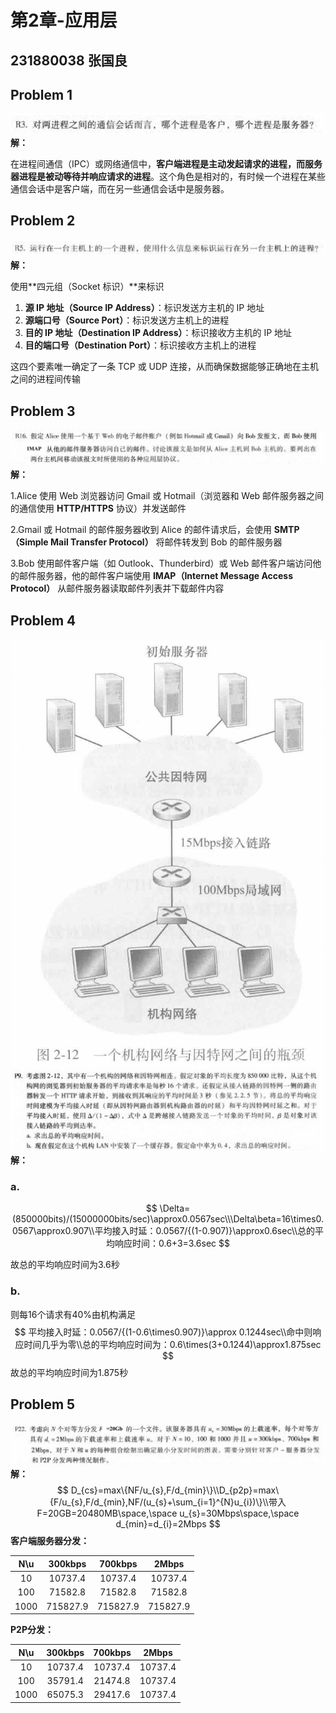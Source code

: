 

# 第2章-应用层

## 231880038 张国良

## Problem 1
![alt text](image-1.png)
**解：**

在进程间通信（IPC）或网络通信中，**客户端进程是主动发起请求的进程，而服务器进程是被动等待并响应请求的进程**。这个角色是相对的，有时候一个进程在某些通信会话中是客户端，而在另一些通信会话中是服务器。

## Problem 2
![alt text](image-2.png)
**解：**

使用**四元组（Socket 标识）**来标识

1. **源 IP 地址（Source IP Address）**：标识发送方主机的 IP 地址
2. **源端口号（Source Port）**：标识发送方主机上的进程
3. **目的 IP 地址（Destination IP Address）**：标识接收方主机的 IP 地址
4. **目的端口号（Destination Port）**：标识接收方主机上的进程

这四个要素唯一确定了一条 TCP 或 UDP 连接，从而确保数据能够正确地在主机之间的进程间传输

## Problem 3
![alt text](image-3.png)
**解：**

1.Alice 使用 Web 浏览器访问 Gmail 或 Hotmail（浏览器和 Web 邮件服务器之间的通信使用 **HTTP/HTTPS** 协议）并发送邮件

2.Gmail 或 Hotmail 的邮件服务器收到 Alice 的邮件请求后，会使用 **SMTP（Simple Mail Transfer Protocol）** 将邮件转发到 Bob 的邮件服务器

3.Bob 使用邮件客户端（如 Outlook、Thunderbird）或 Web 邮件客户端访问他的邮件服务器，他的邮件客户端使用 **IMAP（Internet Message Access Protocol）** 从邮件服务器读取邮件列表并下载邮件内容

## Problem 4
![alt text](image.png)
![alt text](image-4.png)
**解：**

### a.

$$
\Delta=(850000bits)/(15000000bits/sec)\approx0.0567sec\\\Delta\beta=16\times0.0567\approx0.907\\平均接入时延：0.0567/{(1-0.907)}\approx0.6sec\\总的平均响应时间：0.6+3=3.6sec
$$

故总的平均响应时间为3.6秒

### b.

则每16个请求有40%由机构满足
$$
平均接入时延：0.0567/{(1-0.6\times0.907)}\approx 0.1244sec\\命中则响应时间几乎为零\\总的平均响应时间为：0.6\times(3+0.1244)\approx1.875sec
$$
故总的平均响应时间为1.875秒

## Problem 5
![alt text](image-5.png)
**解：**
$$
D_{cs}=max\{NF/u_{s},F/d_{min}\}\\D_{p2p}=max\{F/u_{s},F/d_{min},NF/(u_{s}+\sum_{i=1}^{N}u_{i})\}\\带入F=20GB=20480MB\space,\space u_{s}=30Mbps\space,\space d_{min}=d_{i}=2Mbps
$$
**客户端服务器分发：**

| N\u  | 300kbps  | 700kbps  |  2Mbps   |
| :--: | :------: | :------: | :------: |
|  10  | 10737.4  | 10737.4  | 10737.4  |
| 100  | 71582.8  | 71582.8  | 71582.8  |
| 1000 | 715827.9 | 715827.9 | 715827.9 |

**P2P分发：**

| N\u  | 300kbps | 700kbps |  2Mbps  |
| :--: | :-----: | :-----: | :-----: |
|  10  | 10737.4 | 10737.4 | 10737.4 |
| 100  | 35791.4 | 21474.8 | 10737.4 |
| 1000 | 65075.3 | 29417.6 | 10737.4 |
